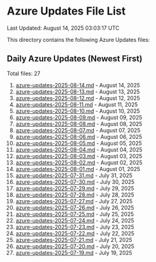 # Azure Updates File List

Last Updated: August 14, 2025 03:03:17 UTC

This directory contains the following Azure Updates files:

## Daily Azure Updates (Newest First)

Total files: 27

1. [azure-updates-2025-08-14.md](./azure-updates-2025-08-14.md) - August 14, 2025
2. [azure-updates-2025-08-13.md](./azure-updates-2025-08-13.md) - August 13, 2025
3. [azure-updates-2025-08-12.md](./azure-updates-2025-08-12.md) - August 12, 2025
4. [azure-updates-2025-08-11.md](./azure-updates-2025-08-11.md) - August 11, 2025
5. [azure-updates-2025-08-10.md](./azure-updates-2025-08-10.md) - August 10, 2025
6. [azure-updates-2025-08-09.md](./azure-updates-2025-08-09.md) - August 09, 2025
7. [azure-updates-2025-08-08.md](./azure-updates-2025-08-08.md) - August 08, 2025
8. [azure-updates-2025-08-07.md](./azure-updates-2025-08-07.md) - August 07, 2025
9. [azure-updates-2025-08-06.md](./azure-updates-2025-08-06.md) - August 06, 2025
10. [azure-updates-2025-08-05.md](./azure-updates-2025-08-05.md) - August 05, 2025
11. [azure-updates-2025-08-04.md](./azure-updates-2025-08-04.md) - August 04, 2025
12. [azure-updates-2025-08-03.md](./azure-updates-2025-08-03.md) - August 03, 2025
13. [azure-updates-2025-08-02.md](./azure-updates-2025-08-02.md) - August 02, 2025
14. [azure-updates-2025-08-01.md](./azure-updates-2025-08-01.md) - August 01, 2025
15. [azure-updates-2025-07-31.md](./azure-updates-2025-07-31.md) - July 31, 2025
16. [azure-updates-2025-07-30.md](./azure-updates-2025-07-30.md) - July 30, 2025
17. [azure-updates-2025-07-29.md](./azure-updates-2025-07-29.md) - July 29, 2025
18. [azure-updates-2025-07-28.md](./azure-updates-2025-07-28.md) - July 28, 2025
19. [azure-updates-2025-07-27.md](./azure-updates-2025-07-27.md) - July 27, 2025
20. [azure-updates-2025-07-26.md](./azure-updates-2025-07-26.md) - July 26, 2025
21. [azure-updates-2025-07-25.md](./azure-updates-2025-07-25.md) - July 25, 2025
22. [azure-updates-2025-07-24.md](./azure-updates-2025-07-24.md) - July 24, 2025
23. [azure-updates-2025-07-23.md](./azure-updates-2025-07-23.md) - July 23, 2025
24. [azure-updates-2025-07-22.md](./azure-updates-2025-07-22.md) - July 22, 2025
25. [azure-updates-2025-07-21.md](./azure-updates-2025-07-21.md) - July 21, 2025
26. [azure-updates-2025-07-20.md](./azure-updates-2025-07-20.md) - July 20, 2025
27. [azure-updates-2025-07-19.md](./azure-updates-2025-07-19.md) - July 19, 2025

